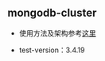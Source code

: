 

mongodb-cluster
----
- 使用方法及架构参考[这里](https://github.com/twoyao/ansible-mongodb-cluster)

- test-version：3.4.19

